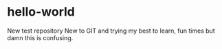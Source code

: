# hello-world
New test repository
New to GIT and trying my best to learn, fun times but damn this is confusing.
